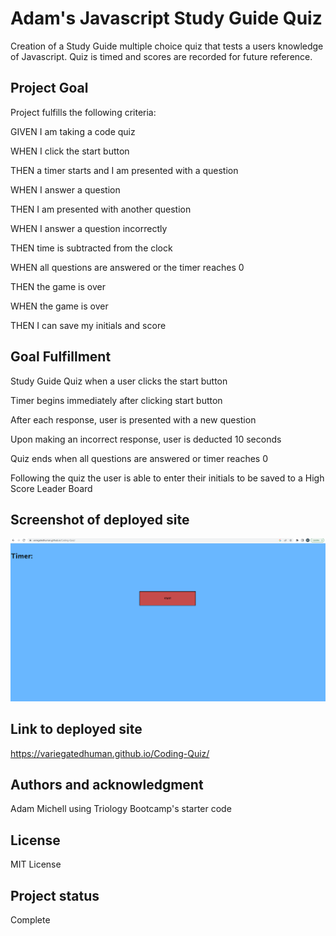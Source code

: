 # Adam's Javascript Study Guide Quiz

Creation of a Study Guide multiple choice quiz that tests a users knowledge of Javascript. Quiz is timed and scores are recorded for future reference. 

## Project Goal

Project fulfills the following criteria:

GIVEN I am taking a code quiz

WHEN I click the start button

THEN a timer starts and I am presented with a question

WHEN I answer a question

THEN I am presented with another question

WHEN I answer a question incorrectly

THEN time is subtracted from the clock

WHEN all questions are answered or the timer reaches 0

THEN the game is over

WHEN the game is over

THEN I can save my initials and score

## Goal Fulfillment

Study Guide Quiz when a user clicks the start button

Timer begins immediately after clicking start button

After each response, user is presented with a new question

Upon making an incorrect response, user is deducted 10 seconds

Quiz ends when all questions are answered or timer reaches 0

Following the quiz the user is able to enter their initials to be saved to a High Score Leader Board

## Screenshot of deployed site
![Adam's Javascript Study Guide Quiz](assets/quiz.png)

## Link to deployed site
https://variegatedhuman.github.io/Coding-Quiz/

## Authors and acknowledgment
Adam Michell using Triology Bootcamp's starter code

## License
MIT License

## Project status
Complete
